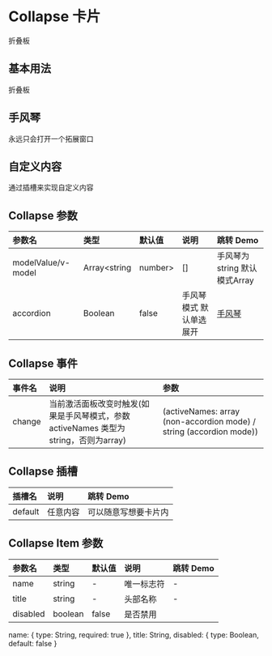 
# Collapse 卡片
折叠板

## 基本用法
折叠板
<demo src="./demo-codes/demo.vue" ></demo>

## 手风琴
永远只会打开一个拓展窗口
<demo src="./demo-codes/demo-accordion.vue" ></demo>

## 自定义内容
通过插槽来实现自定义内容
<demo src="./demo-codes/demo-custom.vue" ></demo>



## Collapse 参数
| 参数名 | 类型 | 默认值 | 说明 | 跳转 Demo |
| :---- | :---- | :---- | :---- | :--------- |
| modelValue/v-model| Array<string|number>| []| 手风琴为string 默认模式Array| |           
| accordion| Boolean| false| 手风琴模式 默认单选展开| [手风琴](#手风琴)|           

## Collapse 事件
| 事件名 | 说明 | 参数 |
| :---- | :---- | :--------- |
| change  |当前激活面板改变时触发(如果是手风琴模式，参数 activeNames 类型为string，否则为array) | (activeNames: array (non-accordion mode) / string (accordion mode))|


## Collapse 插槽
| 插槽名 | 说明 | 跳转 Demo |
| :---- | :---- | :--------- |
| default |任意内容 |可以随意写想要卡片内|



## Collapse Item 参数
| 参数名 | 类型 | 默认值 | 说明 | 跳转 Demo |
| :---- | :---- | :---- | :---- | :--------- |
| name| string|  - |唯一标志符 | -|           
| title| string| -| 头部名称| -|   
|disabled|boolean|false|是否禁用||

  name: {
    type: String,
    required: true
  },
  title: String,
  disabled: {
    type: Boolean,
    default: false
  }


